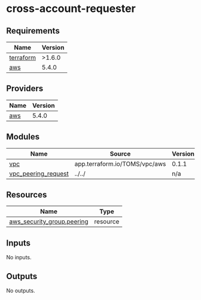 # cross-account-requester

<!-- BEGINNING OF PRE-COMMIT-TERRAFORM DOCS HOOK -->
## Requirements

| Name | Version |
|------|---------|
| <a name="requirement_terraform"></a> [terraform](#requirement\_terraform) | >1.6.0 |
| <a name="requirement_aws"></a> [aws](#requirement\_aws) | 5.4.0 |

## Providers

| Name | Version |
|------|---------|
| <a name="provider_aws"></a> [aws](#provider\_aws) | 5.4.0 |

## Modules

| Name | Source | Version |
|------|--------|---------|
| <a name="module_vpc"></a> [vpc](#module\_vpc) | app.terraform.io/TOMS/vpc/aws | 0.1.1 |
| <a name="module_vpc_peering_request"></a> [vpc\_peering\_request](#module\_vpc\_peering\_request) | ../../ | n/a |

## Resources

| Name | Type |
|------|------|
| [aws_security_group.peering](https://registry.terraform.io/providers/hashicorp/aws/5.4.0/docs/resources/security_group) | resource |

## Inputs

No inputs.

## Outputs

No outputs.
<!-- END OF PRE-COMMIT-TERRAFORM DOCS HOOK -->
